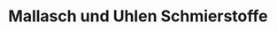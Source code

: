 ---
title: "Mallasch und Uhlen Schmierstoffe"
url: /loeningen/mallasch-und-uhlen-schmierstoffe/
shop: Allgemein
---